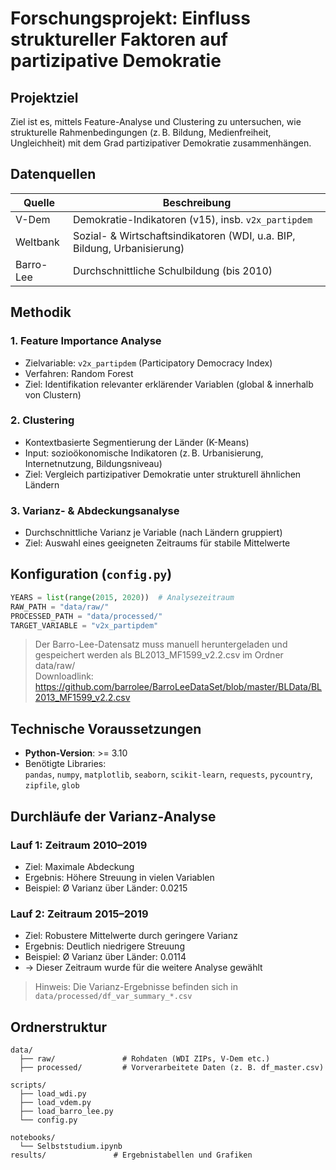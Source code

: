 # Forschungsprojekt: Einfluss struktureller Faktoren auf partizipative Demokratie

## Projektziel
Ziel ist es, mittels Feature-Analyse und Clustering zu untersuchen, wie strukturelle Rahmenbedingungen (z. B. Bildung, Medienfreiheit, Ungleichheit) mit dem Grad partizipativer Demokratie zusammenhängen. 

## Datenquellen
| Quelle     | Beschreibung                                  |
|------------|-----------------------------------------------|
| V-Dem      | Demokratie-Indikatoren (v15), insb. `v2x_partipdem` |
| Weltbank   | Sozial- & Wirtschaftsindikatoren (WDI, u.a. BIP, Bildung, Urbanisierung) |
| Barro-Lee  | Durchschnittliche Schulbildung (bis 2010)     |

## Methodik
### 1. Feature Importance Analyse
- Zielvariable: `v2x_partipdem` (Participatory Democracy Index)
- Verfahren: Random Forest
- Ziel: Identifikation relevanter erklärender Variablen (global & innerhalb von Clustern)

### 2. Clustering
- Kontextbasierte Segmentierung der Länder (K-Means)
- Input: sozioökonomische Indikatoren (z. B. Urbanisierung, Internetnutzung, Bildungsniveau)
- Ziel: Vergleich partizipativer Demokratie unter strukturell ähnlichen Ländern

### 3. Varianz- & Abdeckungsanalyse
- Durchschnittliche Varianz je Variable (nach Ländern gruppiert)
- Ziel: Auswahl eines geeigneten Zeitraums für stabile Mittelwerte

## Konfiguration (`config.py`)
```python
YEARS = list(range(2015, 2020))  # Analysezeitraum
RAW_PATH = "data/raw/"
PROCESSED_PATH = "data/processed/"
TARGET_VARIABLE = "v2x_partipdem"
```
> Der Barro-Lee-Datensatz muss manuell heruntergeladen und gespeichert werden als BL2013_MF1599_v2.2.csv im Ordner data/raw/   
> Downloadlink: https://github.com/barrolee/BarroLeeDataSet/blob/master/BLData/BL2013_MF1599_v2.2.csv

## Technische Voraussetzungen

- **Python-Version**: >= 3.10  
- Benötigte Libraries:  
  `pandas`, `numpy`, `matplotlib`, `seaborn`, `scikit-learn`, `requests`, `pycountry`, `zipfile`, `glob`

## Durchläufe der Varianz-Analyse

### Lauf 1: Zeitraum 2010–2019
- Ziel: Maximale Abdeckung
- Ergebnis: Höhere Streuung in vielen Variablen
- Beispiel: Ø Varianz über Länder: 0.0215

### Lauf 2: Zeitraum 2015–2019
- Ziel: Robustere Mittelwerte durch geringere Varianz
- Ergebnis: Deutlich niedrigere Streuung
- Beispiel: Ø Varianz über Länder: 0.0114
- → Dieser Zeitraum wurde für die weitere Analyse gewählt

> Hinweis: Die Varianz-Ergebnisse befinden sich in `data/processed/df_var_summary_*.csv`


## Ordnerstruktur

```
data/
  ├── raw/               # Rohdaten (WDI ZIPs, V-Dem etc.)
  ├── processed/         # Vorverarbeitete Daten (z. B. df_master.csv)

scripts/
  ├── load_wdi.py
  ├── load_vdem.py
  ├── load_barro_lee.py
  └── config.py

notebooks/
  └── Selbststudium.ipynb
results/               # Ergebnistabellen und Grafiken
```
